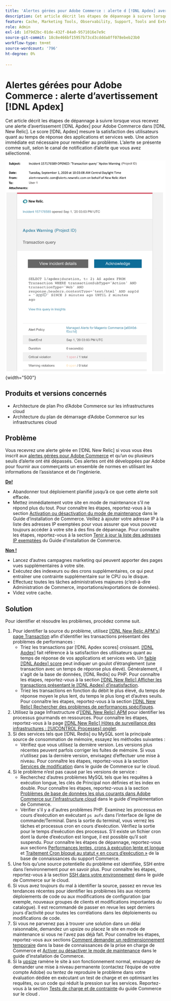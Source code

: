 ```yaml
---
title: 'Alertes gérées pour Adobe Commerce : alerte d [!DNL Apdex] avertissement'
description: Cet article décrit les étapes de dépannage à suivre lorsque vous recevez une alerte d [!DNL Apdex] avertissement pour Adobe Commerce in [!DNL New Relic]. The [!DNL Apdex] score qui mesure la satisfaction des utilisateurs quant au temps de réponse des applications et services web. Une action immédiate est nécessaire pour remédier au problème.
feature: Cache, Marketing Tools, Observability, Support, Tools and External Services
role: Admin
exl-id: 1d79d2bc-01de-432f-84a0-9571016e7e9c
source-git-commit: 18c8e466bf15957b73cd3cddda8ff078ebeb23b0
workflow-type: tm+mt
source-wordcount: '796'
ht-degree: 0%

---
```


# Alertes gérées pour Adobe Commerce : alerte d’avertissement [!DNL Apdex]

Cet article décrit les étapes de dépannage à suivre lorsque vous recevez une alerte d’avertissement [!DNL Apdex] pour Adobe Commerce dans [!DNL New Relic]. Le score [!DNL Apdex] mesure la satisfaction des utilisateurs quant au temps de réponse des applications et services web. Une action immédiate est nécessaire pour remédier au problème. L’alerte se présente comme suit, selon le canal de notification d’alerte que vous avez sélectionné.

![avertissement apdex](../../assets/managed-alerts/apdex-warning-magento-managed.png){width="500"}

## Produits et versions concernés

* Architecture de plan Pro d’Adobe Commerce sur les infrastructures cloud
* Architecture du plan de démarrage d’Adobe Commerce sur les infrastructures cloud

## Problème

Vous recevrez une alerte gérée en [!DNL New Relic] si vous vous êtes inscrit aux [alertes gérées pour Adobe Commerce](managed-alerts-for-magento-commerce.md) et qu’un ou plusieurs seuils d’alerte ont été dépassés. Ces alertes ont été développées par Adobe pour fournir aux commerçants un ensemble de normes en utilisant les informations de l’assistance et de l’ingénierie.

<u> **Do!** </u>

* Abandonner tout déploiement planifié jusqu’à ce que cette alerte soit effacée.
* Mettez immédiatement votre site en mode de maintenance s’il ne répond plus du tout. Pour connaître les étapes, reportez-vous à la section [Activation ou désactivation du mode de maintenance](https://experienceleague.adobe.com/en/docs/commerce-operations/installation-guide/tutorials/maintenance-mode) dans le Guide d’installation de Commerce. Veillez à ajouter votre adresse IP à la liste des adresses IP exemptées pour vous assurer que vous pouvez toujours accéder à votre site à des fins de dépannage. Pour connaître les étapes, reportez-vous à la section [Tenir à jour la liste des adresses IP exemptées](https://experienceleague.adobe.com/en/docs/commerce-operations/installation-guide/tutorials/maintenance-mode#maintain-the-list-of-exempt-ip-addresses) du Guide d’installation de Commerce.

<u>**Non !**</u>

* Lancez d’autres campagnes marketing qui peuvent apporter des pages vues supplémentaires à votre site.
* Exécutez des indexeurs ou des crons supplémentaires, ce qui peut entraîner une contrainte supplémentaire sur le CPU ou le disque.
* Effectuez toutes les tâches administratives majeures (c’est-à-dire Administration de Commerce, importations/exportations de données).
* Videz votre cache.

## Solution

Pour identifier et résoudre les problèmes, procédez comme suit.

1. Pour identifier la source du problème, utilisez [[!DNL New Relic APM's] page Transaction](https://docs.newrelic.com/docs/apm/applications-menu/monitoring/transactions-page-find-specific-performance-problems) afin d’identifier les transactions présentant des problèmes de performances :
   * Triez les transactions par [!DNL Apdex scores] croissant. [[!DNL Apdex]](https://docs.newrelic.com/docs/apm/new-relic-apm/apdex/apdex-measure-user-satisfaction) fait référence à la satisfaction des utilisateurs quant au temps de réponse de vos applications et services web. Un [faible [!DNL Apdex] score](managed-alerts-for-magento-commerce-apdex-warning-alert.md) peut indiquer un goulot d’étranglement (une transaction avec un temps de réponse plus élevé). Généralement, il s&#39;agit de la base de données, [!DNL Redis] ou PHP. Pour connaître les étapes, reportez-vous à la section [[!DNL New Relic] Afficher les transactions présentant le  [!DNL Apdex]  d’insatisfaction](https://docs.newrelic.com/docs/apm/new-relic-apm/apdex/view-your-apdex-score#apdex-dissat).
   * Triez les transactions en fonction du débit le plus élevé, du temps de réponse moyen le plus lent, du temps le plus long et d’autres seuils. Pour connaître les étapes, reportez-vous à la section [[!DNL New Relic] Rechercher des problèmes de performances spécifiques](https://docs.newrelic.com/docs/apm/applications-menu/monitoring/transactions-page-find-specific-performance-problems).
1. Utilisez la page Infrastructure d’[[!DNL New Relic] APM](https://docs.newrelic.com/docs/infrastructure/infrastructure-ui-pages/infra-hosts-ui-page/) pour identifier les processus gourmands en ressources. Pour connaître les étapes, reportez-vous à la page [[!DNL New Relic] Hôtes de surveillance des infrastructures : [!UICONTROL Processes] onglet](https://docs.newrelic.com/docs/infrastructure/infrastructure-ui-pages/infra-hosts-ui-page/#processes).
1. Si des services tels que [!DNL Redis] ou MySQL sont la principale source de consommation de mémoire, essayez les méthodes suivantes :
   * Vérifiez que vous utilisez la dernière version. Les versions plus récentes peuvent parfois corriger les fuites de mémoire. Si vous n’utilisez pas la dernière version, envisagez d’effectuer une mise à niveau. Pour connaître les étapes, reportez-vous à la section [Services de modification](https://experienceleague.adobe.com/docs/commerce-cloud-service/user-guide/configure/service/services-yaml.html) dans le guide de Commerce sur le cloud.
1. Si le problème n’est pas causé par les versions de service :
   * Recherchez d’autres problèmes MySQL tels que les requêtes à exécution longue, les clés de Principal non définies et les index en double. Pour connaître les étapes, reportez-vous à la section [Problèmes de base de données les plus courants dans Adobe Commerce sur l’infrastructure cloud](https://experienceleague.adobe.com/docs/commerce-operations/implementation-playbook/best-practices/maintenance/resolve-database-performance-issues.html) dans le guide d’implémentation de Commerce.
   * Vérifier s&#39;il y a d&#39;autres problèmes PHP. Examinez les processus en cours d’exécution en exécutant `ps aufx` dans l’interface de ligne de commande/Terminal. Dans la sortie du terminal, vous verrez les tâches et processus cron en cours d’exécution. Vérifiez la sortie pour le temps d’exécution des processus. S’il existe un fichier cron dont la durée d’exécution est longue, il est possible qu’il soit suspendu. Pour connaître les étapes de dépannage, reportez-vous aux sections [Performances lentes, crons à exécution lente et longue](https://experienceleague.adobe.com/en/docs/commerce-knowledge-base/kb/troubleshooting/miscellaneous/slow-performance-slow-and-long-running-crons) et [Traitement Cron bloqué au statut « en cours d’exécution »](https://experienceleague.adobe.com/en/docs/commerce-knowledge-base/kb/troubleshooting/miscellaneous/cron-job-is-stuck-in-running-status) de la base de connaissances du support Commerce.
1. Une fois qu’une source potentielle du problème est identifiée, SSH entre dans l’environnement pour en savoir plus. Pour connaître les étapes, reportez-vous à la section [SSH dans votre environnement](https://experienceleague.adobe.com/en/docs/commerce-cloud-service/user-guide/develop/secure-connections#ssh) dans le guide de Commerce sur le cloud.
1. Si vous avez toujours du mal à identifier la source, passez en revue les tendances récentes pour identifier les problèmes liés aux récents déploiements de code ou aux modifications de configuration (par exemple, nouveaux groupes de clients et modifications importantes du catalogue). Il est recommandé de passer en revue les sept derniers jours d’activité pour toutes les corrélations dans les déploiements ou modifications de code.
1. Si vous ne parvenez pas à trouver une solution dans un délai raisonnable, demandez un upsize ou placez le site en mode de maintenance si vous ne l&#39;avez pas déjà fait. Pour connaître les étapes, reportez-vous aux sections [Comment demander un redimensionnement temporaire](https://experienceleague.adobe.com/en/docs/commerce-knowledge-base/kb/how-to/how-to-request-temporary-magento-upsize) dans la base de connaissances de la prise en charge de Commerce et [Activer ou désactiver le mode de maintenance](https://experienceleague.adobe.com/en/docs/commerce-operations/installation-guide/tutorials/maintenance-mode) dans le guide d’installation de Commerce.
1. Si la [upsize](https://experienceleague.adobe.com/en/docs/commerce-knowledge-base/kb/how-to/how-to-request-temporary-magento-upsize) ramène le site à son fonctionnement normal, envisagez de demander une mise à niveau permanente (contactez l’équipe de votre compte Adobe) ou tentez de reproduire le problème dans votre évaluation dédiée en exécutant un test de charge et en optimisant les requêtes, ou un code qui réduit la pression sur les services. Reportez-vous à la section [Tests de charge et de contrainte](https://experienceleague.adobe.com/en/docs/commerce-cloud-service/user-guide/develop/test/staging-and-production#load-and-stress-testing) du guide Commerce sur le cloud .
